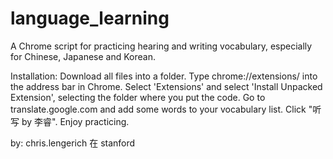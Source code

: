 language_learning
=================

A Chrome script for practicing hearing and writing vocabulary, especially for Chinese, Japanese and Korean.

Installation: 
Download all files into a folder. 
Type chrome://extensions/ into the address bar in Chrome. Select 'Extensions' and select 'Install Unpacked Extension', selecting the folder where you put the code. 
Go to translate.google.com and add some words to your vocabulary list. Click "听写 by 李睿". Enjoy practicing. 

by: 
chris.lengerich 在 stanford
